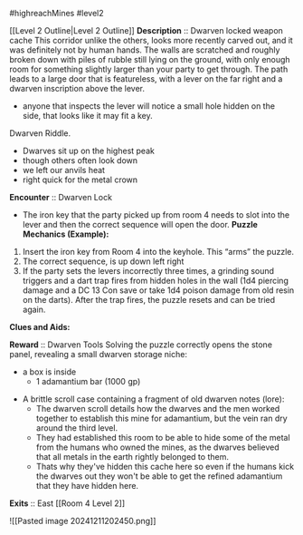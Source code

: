 #highreachMines #level2 

[[Level 2 Outline|Level 2 Outline]]
**Description** :: Dwarven locked weapon cache
This corridor unlike the others, looks more recently carved out, and it was definitely not by human hands. The walls are scratched and roughly broken down with piles of rubble still lying on the ground, with only enough room for something slightly larger than your party to get through. 
The path leads to a large door that is featureless, with a lever on the far right and a dwarven inscription above the lever.
* anyone that inspects the lever will notice a small hole hidden on the side, that looks like it may fit a key. 

Dwarven Riddle. 
* Dwarves sit up on the highest peak
* though others often look down
* we left our anvils heat
* right quick for the metal crown

**Encounter** :: Dwarven Lock 
* The iron key that the party picked up from room 4 needs to slot into the lever and then the correct sequence will open the door. 
**Puzzle Mechanics (Example):**

1. Insert the iron key from Room 4 into the keyhole. This “arms” the puzzle.
2. The correct sequence, is up down left right
3. If the party sets the levers incorrectly three times, a grinding sound triggers and a dart trap fires from hidden holes in the wall (1d4 piercing damage and a DC 13 Con save or take 1d4 poison damage from old resin on the darts). After the trap fires, the puzzle resets and can be tried again.

**Clues and Aids:**

**Reward** :: Dwarven Tools
Solving the puzzle correctly opens the stone panel, revealing a small dwarven storage niche:
* a box is inside 
	* 1 adamantium bar (1000 gp) 
- A brittle scroll case containing a fragment of old dwarven notes (lore):
	- The dwarven scroll details how the dwarves and the men worked together to establish this mine for adamantium, but the vein ran dry around the third level. 
	- They had established this room to be able to hide some of the metal from the humans who owned the mines, as the dwarves believed that all metals in the earth rightly belonged to them. 
	- Thats why they've hidden this cache here so even if the humans kick the dwarves out they won't be able to get the refined adamantium that they have hidden here. 

**Exits** :: East [[Room 4 Level 2]] 

![[Pasted image 20241211202450.png]]